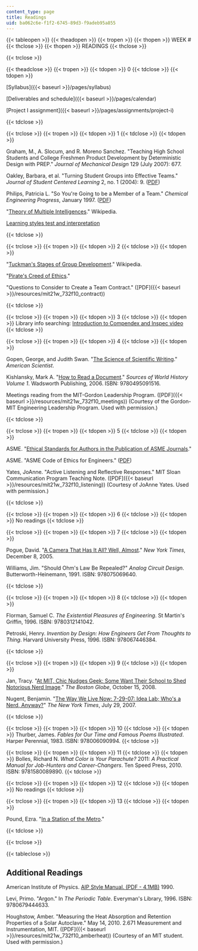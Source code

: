```yaml
---
content_type: page
title: Readings
uid: ba062c6e-f1f2-6745-89d3-f9adeb95a855
---
```


{{< tableopen >}}
{{< theadopen >}}
{{< tropen >}}
{{< thopen >}}
WEEK #
{{< thclose >}}
{{< thopen >}}
READINGS
{{< thclose >}}

{{< trclose >}}

{{< theadclose >}}
{{< tropen >}}
{{< tdopen >}}
0
{{< tdclose >}}
{{< tdopen >}}


[Syllabus]({{< baseurl >}}/pages/syllabus)

[Deliverables and schedule]({{< baseurl >}}/pages/calendar)

[Project I assignment]({{< baseurl >}}/pages/assignments/project-i)


{{< tdclose >}}

{{< trclose >}}
{{< tropen >}}
{{< tdopen >}}
1
{{< tdclose >}}
{{< tdopen >}}


Graham, M., A. Slocum, and R. Moreno Sanchez. "Teaching High School Students and College Freshmen Product Development by Deterministic Design with PREP." _Journal of Mechanical Design_ 129 (July 2007): 677.

Oakley, Barbara, et al. "Turning Student Groups into Effective Teams." _Journal of Student Centered Learning_ 2, no. 1 (2004): 9. ([PDF](http://www4.ncsu.edu/unity/lockers/users/f/felder/public/Papers/Oakley-paper%28JSCL%29.pdf))

Philips, Patricia L. "So You're Going to be a Member of a Team." _Chemical Engineering Progress_, January 1997. ([PDF](http://www.ece.msstate.edu/courses/ece4723/files/member_of_a_team4.pdf))

"[Theory of Multiple Intelligences](http://en.wikipedia.org/wiki/Multiple_intelligences)." Wikipedia.

[Learning styles test and interpretation](http://www.engr.ncsu.edu/learningstyles/ilsweb.html)


{{< tdclose >}}

{{< trclose >}}
{{< tropen >}}
{{< tdopen >}}
2
{{< tdclose >}}
{{< tdopen >}}


"[Tuckman's Stages of Group Development](http://en.wikipedia.org/wiki/Tuckman%27s_stages_of_group_development)." Wikipedia.

"[Pirate's Creed of Ethics](http://www.jollyrogercayman.com/)."

"Questions to Consider to Create a Team Contract." ([PDF]({{< baseurl >}}/resources/mit21w_732f10_contract))


{{< tdclose >}}

{{< trclose >}}
{{< tropen >}}
{{< tdopen >}}
3
{{< tdclose >}}
{{< tdopen >}}
Library info searching: [Introduction to Compendex and Inspec video  
](http://www.youtube.com/watch?v=TbzoVI54uYU)
{{< tdclose >}}

{{< trclose >}}
{{< tropen >}}
{{< tdopen >}}
4
{{< tdclose >}}
{{< tdopen >}}


Gopen, George, and Judith Swan. "[The Science of Scientific Writing](https://www.americanscientist.org/blog/the-long-view/the-science-of-scientific-writing)." _American Scientist_.

Kishlansky, Mark A. "[How to Read a Document](http://www.clas.ufl.edu/users/sterk/junsem/reading.html)." _Sources of World History_ _Volume 1_. Wadsworth Publishing, 2006. ISBN: 9780495091516.

Meetings reading from the MIT-Gordon Leadership Program. ([PDF]({{< baseurl >}}/resources/mit21w_732f10_meetings)) (Courtesy of the Gordon-MIT Engineering Leadership Program. Used with permission.)


{{< tdclose >}}

{{< trclose >}}
{{< tropen >}}
{{< tdopen >}}
5
{{< tdclose >}}
{{< tdopen >}}


ASME. "[Ethical Standards for Authors in the Publication of ASME Journals](http://journaltool.asme.org/Help/AuthorHelp/WebHelp/JournalsHelp.htm#Guidelines/Ethical_Standards.htm)."

ASME. "ASME Code of Ethics for Engineers." ([PDF](https://www.asme.org/wwwasmeorg/media/resourcefiles/aboutasme/get%20involved/advocacy/policy-publications/p-15-7-ethics.pdf))

Yates, JoAnne. "Active Listening and Reflective Responses." MIT Sloan Communication Program Teaching Note. ([PDF]({{< baseurl >}}/resources/mit21w_732f10_listening)) (Courtesy of JoAnne Yates. Used with permission.)


{{< tdclose >}}

{{< trclose >}}
{{< tropen >}}
{{< tdopen >}}
6
{{< tdclose >}}
{{< tdopen >}}
No readings
{{< tdclose >}}

{{< trclose >}}
{{< tropen >}}
{{< tdopen >}}
7
{{< tdclose >}}
{{< tdopen >}}


Pogue, David. "[A Camera That Has It All? Well, Almost](http://www.nytimes.com/2005/12/08/technology/circuits/08pogue.ready.html)." _New York Times_, December 8, 2005.

Williams, Jim. "Should Ohm's Law Be Repealed?" _Analog Circuit Design_. Butterworth-Heinemann, 1991. ISBN: 978075069640.


{{< tdclose >}}

{{< trclose >}}
{{< tropen >}}
{{< tdopen >}}
8
{{< tdclose >}}
{{< tdopen >}}


Florman, Samuel C. _The Existential Pleasures of Engineering_. St Martin's Griffin, 1996. ISBN: 9780312141042.

Petroski, Henry. _Invention by Design: How Engineers Get From Thoughts to Thing_. Harvard University Press, 1996. ISBN: 978067446384.


{{< tdclose >}}

{{< trclose >}}
{{< tropen >}}
{{< tdopen >}}
9
{{< tdclose >}}
{{< tdopen >}}


Jan, Tracy. "[At MIT, Chic Nudges Geek: Some Want Their School to Shed Notorious Nerd Image](http://www.boston.com/news/education/higher/articles/2008/10/15/at_mit_chic_nudges_geek/)." _The Boston Globe_, October 15, 2008.

Nugent, Benjamin. "[The Way We Live Now: 7-29-07: Idea Lab; Who's a Nerd, Anyway?](http://query.nytimes.com/gst/fullpage.html?res=9C0CE3DC1231F93AA15754C0A9619C8B63)" _The New York Times_, July 29, 2007.


{{< tdclose >}}

{{< trclose >}}
{{< tropen >}}
{{< tdopen >}}
10
{{< tdclose >}}
{{< tdopen >}}
Thurber, James. _Fables for Our Time and Famous Poems Illustrated_. Harper Perennial, 1983. ISBN: 978006090994.
{{< tdclose >}}

{{< trclose >}}
{{< tropen >}}
{{< tdopen >}}
11
{{< tdclose >}}
{{< tdopen >}}
Bolles, Richard N. _What Color is Your Parachute?_ 2011: _A Practical Manual for Job-Hunters and Career-Changers_. Ten Speed Press, 2010. ISBN: 9781580089890.
{{< tdclose >}}

{{< trclose >}}
{{< tropen >}}
{{< tdopen >}}
12
{{< tdclose >}}
{{< tdopen >}}
No readings
{{< tdclose >}}

{{< trclose >}}
{{< tropen >}}
{{< tdopen >}}
13
{{< tdclose >}}
{{< tdopen >}}


Pound, Ezra. "[In a Station of the Metro](http://en.wikipedia.org/wiki/In_a_Station_of_the_Metro)."


{{< tdclose >}}

{{< trclose >}}

{{< tableclose >}}

Additional Readings
-------------------

American Institute of Physics. [AIP Style Manual. (PDF - 4.1MB)](http://kmh-lanl.hansonhub.com/AIP_Style_4thed.pdf) 1990.

Levi, Primo. "Argon." In _The Periodic Table_. Everyman's Library, 1996. ISBN: 9780679444633.

Houghstow, Amber. "Measuring the Heat Absorption and Retention Properties of a Solar Autoclave." May 14, 2010. 2.671 Measurement and Instrumentation, MIT. ([PDF]({{< baseurl >}}/resources/mit21w_732f10_amberheat)) (Courtesy of an MIT student. Used with permission.)
